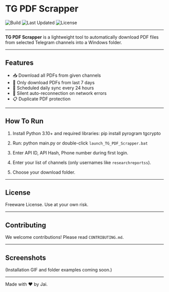 # TG PDF Scrapper

![Build](https://img.shields.io/badge/build-stable-brightgreen)
![Last Updated](https://img.shields.io/badge/last%20updated-April%202025-blue)
![License](https://img.shields.io/badge/license-Freeware-yellow)

---

**TG PDF Scrapper** is a lightweight tool to automatically download PDF files from selected Telegram channels into a Windows folder.

---

## Features
- 📥 Download all PDFs from given channels
- 📅 Only download PDFs from last 7 days
- 🚀 Scheduled daily sync every 24 hours
- 🔁 Silent auto-reconnection on network errors
- 📋 Duplicate PDF protection

---

## How To Run
1. Install Python 3.10+ and required libraries:
pip install pyrogram tgcrypto

2. Run:
python main.py or double-click `launch_TG_PDF_Scrapper.bat`

3. Enter API ID, API Hash, Phone number during first login.

4. Enter your list of channels (only usernames like `researchreportss`).

5. Choose your download folder.

---

## License
Freeware License. Use at your own risk.

---

## Contributing
We welcome contributions! Please read `CONTRIBUTING.md`.

---

## Screenshots
(Installation GIF and folder examples coming soon.)

---

Made with ❤️ by Jai.